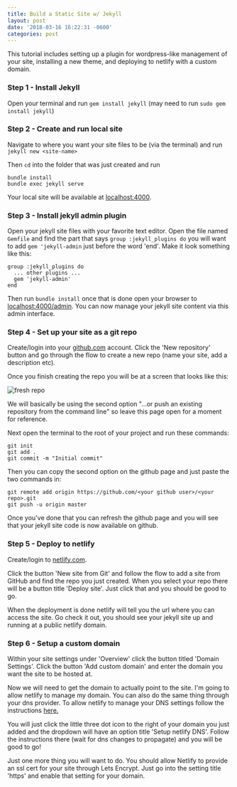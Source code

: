 ```yaml
---
title: Build a Static Site w/ Jekyll
layout: post
date: '2018-03-16 16:22:31 -0600'
categories: post
---
```


This tutorial includes setting up a plugin for wordpress-like management of your site, installing a new theme, and deploying to netlify with a custom domain.

### Step 1 - Install Jekyll

Open your terminal and run `gem install jekyll` (may need to run `sudo gem install jekyll`)

### Step 2 - Create and run local site

Navigate to where you want your site files to be (via the terminal) and run `jekyll new <site-name>`

Then `cd` into the <site-name> folder that was just created and run 

```
bundle install
bundle exec jekyll serve
``` 

Your local site will be available at [localhost:4000](http://localhost:4000).

### Step 3 - Install jekyll admin plugin

Open your jekyll site files with your favorite text editor. Open the file named `Gemfile` and find the part that says `group :jekyll_plugins do` you will want to add `gem 'jekyll-admin` just before the word 'end'. Make it look something like this:

```
group :jekyll_plugins do
  ... other plugins ...
  gem 'jekyll-admin'
end
```

Then run `bundle install` once that is done open your browser to [localhost:4000/admin](http://localhost:4000/admin). You can now manage your jekyll site content via this admin interface.

### Step 4 - Set up your site as a git repo

Create/login into your [github.com](https://github.com) account. Click the 'New repository' button and go through the flow to create a new repo (name your site, add a description etc).

Once you finish creating the repo you will be at a screen that looks like this: 

![fresh repo](https://user-images.githubusercontent.com/2521298/37550715-d64508da-2957-11e8-83c4-aa30e247035d.png)

We will basically be using the second option "...or push an existing repository from the command line" so leave this page open for a moment for reference.

Next open the terminal to the root of your project and run these commands:

```
git init
git add .
git commit -m "Initial commit"
```
Then you can copy the second option on the github page and just paste the two commands in:

```
git remote add origin https://github.com/<your github user>/<your repo>.git
git push -u origin master
```

Once you've done that you can refresh the github page and you will see that your jekyll site code is now available on github.

### Step 5 - Deploy to netlify

Create/login to [netlify.com](https://netlify.com).

Click the button 'New site from Git' and follow the flow to add a site from GitHub and find the repo you just created. When you select your repo there will be a button title 'Deploy site'. Just click that and you should be good to go.

When the deployment is done netlify will tell you the url where you can access the site. Go check it out, you should see your jekyll site up and running at a public netlify domain.

### Step 6 - Setup a custom domain

Within your site settings under 'Overview' click the button titled 'Domain Settings'. Click the button 'Add custom domain' and enter the domain you want the site to be hosted at.

Now we will need to get the domain to actually point to the site. I'm going to allow netlify to manage my domain. You can also do the same thing through your dns provider. To allow netlify to manage your DNS settings follow the instructions [here.](https://www.netlify.com/docs/custom-domains/?_ga=2.128801929.401463707.1521254353-1615427887.1503934537#automatic)

You will just click the little three dot icon to the right of your domain you just added and the dropdown will have an option title 'Setup netlify DNS'. Follow the instructions there (wait for dns changes to propagate) and you will be good to go!

Just one more thing you will want to do. You should allow Netlify to provide an ssl cert for your site through Lets Encrypt. Just go into the setting title 'https' and enable that setting for your domain.